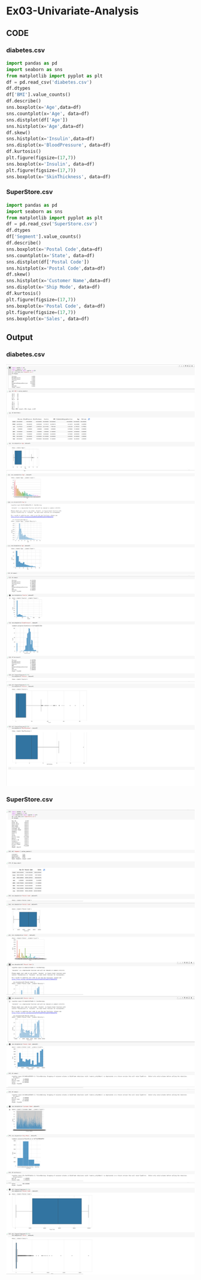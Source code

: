 # Ex03-Univariate-Analysis

## CODE

### diabetes.csv
```python
import pandas as pd
import seaborn as sns
from matplotlib import pyplot as plt
df = pd.read_csv('diabetes.csv')
df.dtypes
df['BMI'].value_counts()
df.describe()
sns.boxplot(x='Age',data=df)
sns.countplot(x='Age', data=df)
sns.distplot(df['Age'])
sns.histplot(x='Age',data=df)
df.skew()
sns.histplot(x='Insulin',data=df)
sns.displot(x='BloodPressure', data=df)
df.kurtosis()
plt.figure(figsize=(17,7))
sns.boxplot(x='Insulin', data=df)
plt.figure(figsize=(17,7))
sns.boxplot(x='SkinThickness', data=df)
```

### SuperStore.csv
```python
import pandas as pd
import seaborn as sns
from matplotlib import pyplot as plt
df = pd.read_csv('SuperStore.csv')
df.dtypes
df['Segment'].value_counts()
df.describe()
sns.boxplot(x='Postal Code',data=df)
sns.countplot(x='State', data=df)
sns.distplot(df['Postal Code'])
sns.histplot(x='Postal Code',data=df)
df.skew()
sns.histplot(x='Customer Name',data=df)
sns.displot(x='Ship Mode', data=df)
df.kurtosis()
plt.figure(figsize=(17,7))
sns.boxplot(x='Postal Code', data=df)
plt.figure(figsize=(17,7))
sns.boxplot(x='Sales', data=df)
```

## Output

### diabetes.csv
![image](./diab1.png)
![image](./diab2.png)
![image](./diab3.png)
![image](./diab4.png)

### SuperStore.csv
![image](./ss1.png)
![image](./ss2.png)
![image](./ss3.png)
![image](./ss4.png)
![image](./ss5.png)